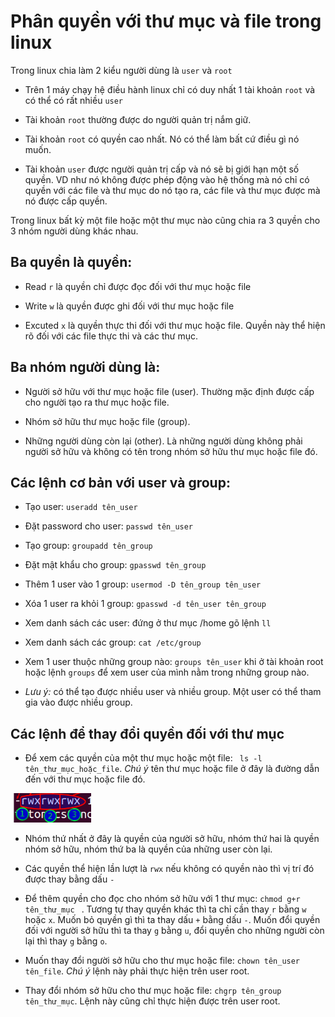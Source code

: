 # Phân quyền với thư mục và file trong linux

Trong linux chia làm 2 kiểu người dùng là `user` và `root`

 * Trên 1 máy chạy hệ điều hành linux chỉ có duy nhất 1 tài khoản `root` và có thể có rất nhiều `user`

 * Tài khoản `root` thường được do người quản trị nắm giữ.
 
 * Tài khoản `root` có quyền cao nhất. Nó có thể làm bất cứ điều gì nó muốn.
 
 * Tài khoản `user` được người quản trị cấp và nó sẽ bị giới hạn một số quyền. VD như nó không được phép động vào hệ thống mà nó chỉ có quyền với các file và thư mục do nó tạo ra,
 các file và thư mục được mà nó được cấp quyền.
 
Trong linux bất kỳ một file hoặc một thư mục nào cũng chia ra 3 quyền cho 3 nhóm người dùng khác nhau.

## Ba quyền là quyền:

 * Read `r` là quyền chỉ được đọc đối với thư mục hoặc file
	
 * Write `w` là quyền được ghi đối với thư mục hoặc file
	
 * Excuted `x` là quyền thực thi đối với thư mục hoặc file. Quyền này thể hiện rõ đối với các file thực thi và các thư mục. 
	
## Ba nhóm người dùng là:

 * Người sở hữu với thư mục hoặc file (user). Thường mặc định được cấp cho người tạo ra thư mục hoặc file.
	
 * Nhóm sở hữu thư mục hoặc file (group). 
	
 * Những người dùng còn lại (other). Là những người dùng không phải người sở hữu và không có tên trong nhóm sở hữu thư mục hoặc file đó.

## Các lệnh cơ bản với user và group:

 * Tạo user: `useradd tên_user`
	
 * Đặt password cho user: `passwd tên_user`
	
 * Tạo group: `groupadd tên_group`
	
 * Đặt mật khẩu cho group: `gpasswd tên_group`
	
 * Thêm 1 user vào 1 group: `usermod -D tên_group tên_user`
	
 * Xóa 1 user ra khỏi 1 group: `gpasswd -d tên_user tên_group`
	
 * Xem danh sách các user: đứng ở thư mục /home gõ lệnh `ll`
	
 * Xem danh sách các group: `cat /etc/group`
	
 * Xem 1 user thuộc những group nào: `groups tên_user` khi ở tài khoản root hoặc lệnh `groups` để xem user của mình nằm trong những group nào.
	
 * *Lưu ý:* có thể tạo được nhiều user và nhiều group. Một user có thể tham gia vào được nhiều group.
	
## Các lệnh để thay đổi quyền đối với thư mục

 * Để xem các quyền của một thư mục hoặc một file: ` ls -l tên_thư_mục_hoặc_file`. *Chú ý* tên thư mục hoặc file ở đây là đường dẫn đến với thư mục hoặc file đó.
	
![](https://github.com/niemdinhtrong/NIEMDT/blob/master/linux/images/1.png)

 * Nhóm thứ nhất ở đây là quyền của người sở hữu, nhóm thứ hai là quyền nhóm sở hữu, nhóm thứ ba là quyền của những user còn lại.
	
 * Các quyền thể hiện lần lượt là `rwx` nếu không có quyền nào thì vị trí đó được thay bằng dấu `-`
	
 * Để thêm quyền cho đọc cho nhóm sở hữu với 1 thư mục: `chmod g+r tên_thư_mục ` . Tương tự thay quyền khác thì ta chỉ cần thay `r` bằng `w` hoặc `x`. Muốn bỏ quyền gì
	thì ta thay dấu `+` bằng dấu `-`. Muốn đổi quyền đối với người sở hữu thì ta thay `g` bằng `u`, đổi quyền cho những người còn lại thì thay `g` bằng `o`.
	
 * Muốn thay đổi người sở hữu cho thư mục hoặc file: `chown tên_user tên_file`. *Chú ý* lệnh này phải thực hiện trên user root.
	
 * Thay đổi nhóm sở hữu cho thư mục hoặc file: `chgrp tên_group tên_thư_mục`. Lệnh này cũng chỉ thực hiện được trên user root.